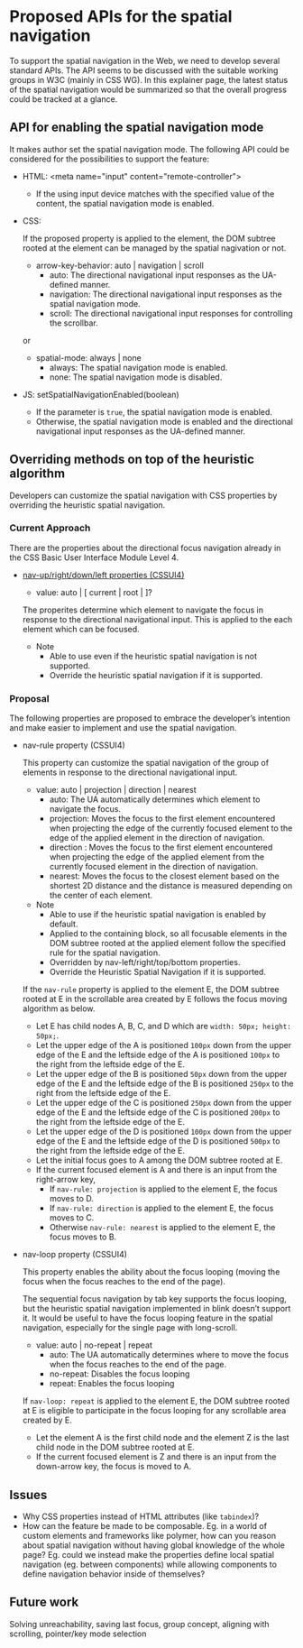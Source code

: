 # Proposed APIs for the spatial navigation
To support the spatial navigation in the Web, we need to develop several standard APIs. The API seems to be discussed with the suitable working groups in W3C (mainly in CSS WG). In this explainer page, the latest status of the spatial navigation would be summarized so that the overall progress could be tracked at a glance.

## API for enabling the spatial navigation mode
It makes author set the spatial navigation mode. The following API could be considered for the possibilities to support the feature:
  - HTML: &lt;meta name="input" content="remote-controller"&gt;
    - If the using input device matches with the specified value of the content, the spatial navigation mode is enabled.
  - CSS:
  
    If the proposed property is applied to the element, the DOM subtree rooted at the element can be managed by the spatial nagivation or not.
    - arrow-key-behavior: auto | navigation | scroll
      - auto: The directional navigational input responses as the UA-defined manner.
      - navigation: The directional navigational input responses as the spatial navigation mode.
      - scroll: The directional navigational input responses for controlling the scrollbar.
      
    or
      
    - spatial-mode: always | none
      - always: The spatial navigation mode is enabled.
      - none: The spatial navigation mode is disabled.
  - JS: setSpatialNavigationEnabled(boolean)
    - If the parameter is `true`, the spatial navigation mode is enabled.
    - Otherwise, the spatial navigation mode is enabled and the directional navigational input responses as the UA-defined manner.
  
## Overriding methods on top of the heuristic algorithm
Developers can customize the spatial navigation with CSS properties by overriding the heuristic spatial navigation.

### Current Approach
There are the properties about the directional focus navigation already in the CSS Basic User Interface Module Level 4.
  - [nav-up/right/down/left properties (CSSUI4)](https://drafts.csswg.org/css-ui-4/#nav-dir)
    - value: auto | <id> [ current | root | <target-name> ]?
  
    The properites determine which element to navigate the focus in response to the directional navigational input. This is applied to the each element which can be focused.
    - Note
        - Able to use even if the heuristic spatial navigation is not supported.
        - Override the heuristic spatial navigation if it is supported.

### Proposal
The following properties are proposed to embrace the developer’s intention and make easier to implement and use the spatial navigation.
  - nav-rule property (CSSUI4)
   
    This property can customize the spatial navigation of the group of elements in response to the directional navigational input.
    - value: auto | projection | direction | nearest
      - auto: The UA automatically determines which element to navigate the focus.
      - projection: Moves the focus to the first element encountered when projecting the edge of the currently focused element to the edge of the applied element in the direction of navigation.
      - direction : Moves the focus to the first element encountered when projecting the edge of the applied element from the currently focused element in the direction of navigation.
      - nearest: Moves the focus to the closest element based on the shortest 2D distance and the distance is measured depending on the center of each element.
    - Note  
        - Able to use if the heuristic spatial navigation is enabled by default.
        - Applied to the containing block, so all focusable elements in the DOM subtree rooted at the applied element follow the specified rule for the spatial navigation.
        - Overridden by nav-left/right/top/bottom properties.
        - Override the Heuristic Spatial Navigation if it is supported.
    
    If the `nav-rule` property is applied to the element E, the DOM subtree rooted at E in the scrollable area created by E follows the focus moving algorithm as below.
      - Let E has child nodes A, B, C, and D which are `width: 50px; height: 50px;`.
      - Let the upper edge of the A is positioned `100px` down from the upper edge of the E and the leftside edge of the A is positioned `100px` to the right from the leftside edge of the E.
      - Let the upper edge of the B is positioned `50px` down from the upper edge of the E and the leftside edge of the B is positioned `250px` to the right from the leftside edge of the E.
      - Let the upper edge of the C is positioned `250px` down from the upper edge of the E and the leftside edge of the C is positioned `200px` to the right from the leftside edge of the E.
      - Let the upper edge of the D is positioned `100px` down from the upper edge of the E and the leftside edge of the D is positioned `500px` to the right from the leftside edge of the E.
      - Let the initial focus goes to A among the DOM subtree rooted at E.
      - If the current focused element is A and there is an input from the right-arrow key,
        - If `nav-rule: projection` is applied to the element E, the focus moves to D.
        - If `nav-rule: direction` is applied to the element E, the focus moves to C.
        - Otherwise `nav-rule: nearest` is applied to the element E, the focus moves to B.
      
  - nav-loop property (CSSUI4)
  
    This property enables the ability about the focus looping (moving the focus when the focus reaches to the end of the page).
    
    The sequential focus navigation by tab key supports the focus looping, but the heuristic spatial navigation implemented in blink doesn’t support it.
    It would be useful to have the focus looping feature in the spatial navigation, especially for the single page with long-scroll. 
    
    - value: auto | no-repeat | repeat
      - auto: The UA automatically determines where to move the focus when the focus reaches to the end of the page.
      - no-repeat: Disables the focus looping
      - repeat: Enables the focus looping
      
    If `nav-loop: repeat` is applied to the element E, the DOM subtree rooted at E is eligible to participate in the focus looping for any scrollable area created by E.
      - Let the element A is the first child node and the element Z is the last child node in the DOM subtree rooted at E.
      - If the current focused element is Z and there is an input from the down-arrow key, the focus is moved to A.

## Issues
- Why CSS properties instead of HTML attributes (like `tabindex`)?
- How can the feature be made to be composable.  Eg. in a world of custom elements and frameworks like polymer, how can you reason about spatial navigation without having global knowledge of the whole page?  Eg. could we instead make the properties define local spatial navigation (eg. between components) while allowing components to define navigation behavior inside of themselves?

## Future work
Solving unreachability, saving last focus, group concept, aligning with scrolling, pointer/key mode selection
